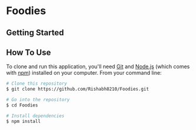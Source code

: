 # Foodies

## Getting Started

## How To Use

To clone and run this application, you'll need [Git](https://git-scm.com) and [Node.js](https://nodejs.org/en/download/) (which comes with [npm](http://npmjs.com)) installed on your computer. From your command line:

```bash
# Clone this repository
$ git clone https://github.com/Rishabh8210/Foodies.git

# Go into the repository
$ cd Foodies

# Install dependencies
$ npm install

```